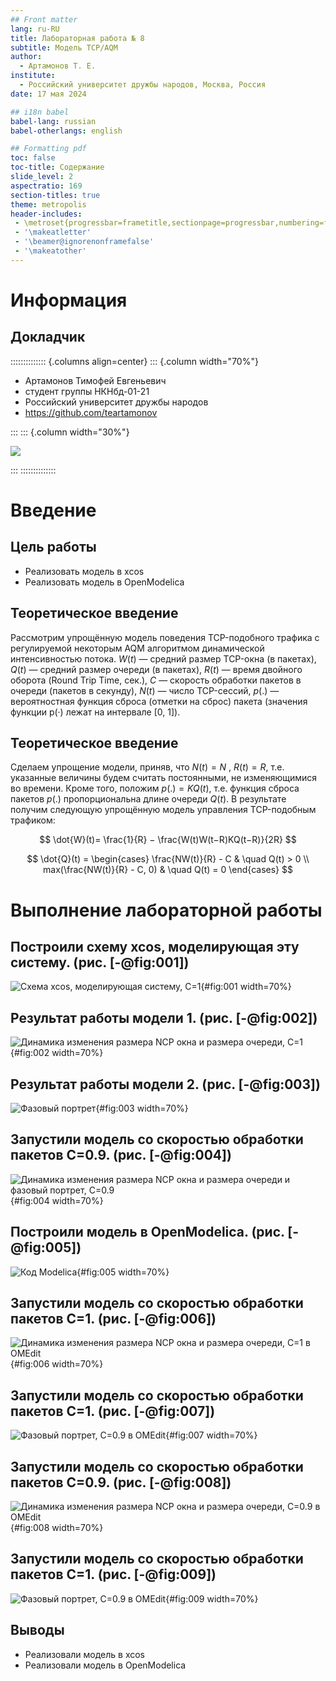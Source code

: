 ```yaml
---
## Front matter
lang: ru-RU
title: Лабораторная работа № 8
subtitle: Модель TCP/AQM
author:
  - Артамонов Т. Е.
institute:
  - Российский университет дружбы народов, Москва, Россия
date: 17 мая 2024

## i18n babel
babel-lang: russian
babel-otherlangs: english

## Formatting pdf
toc: false
toc-title: Содержание
slide_level: 2
aspectratio: 169
section-titles: true
theme: metropolis
header-includes:
 - \metroset{progressbar=frametitle,sectionpage=progressbar,numbering=fraction}
 - '\makeatletter'
 - '\beamer@ignorenonframefalse'
 - '\makeatother'
---
```


# Информация

## Докладчик

:::::::::::::: {.columns align=center}
::: {.column width="70%"}

  * Артамонов Тимофей Евгеньевич
  * студент группы НКНбд-01-21
  * Российский университет дружбы народов
  * <https://github.com/teartamonov>

:::
::: {.column width="30%"}

![](image/ava.jpg)

:::
::::::::::::::

# Введение

## Цель работы

- Реализовать модель в xcos
- Реализовать модель в OpenModelica

## Теоретическое введение

Рассмотрим упрощённую модель поведения TCP-подобного трафика с регулируемой некоторым AQM алгоритмом динамической интенсивностью потока.
$W(t)$ — средний размер TCP-окна (в пакетах), $Q(t)$ — средний размер очереди (в пакетах), $R(t)$ — время двойного оборота (Round Trip Time, сек.), 
$C$ — скорость обработки пакетов в очереди (пакетов в секунду), $N(t)$ — число TCP-сессий, $p(.)$ — вероятностная функция сброса (отметки на сброс) пакета (значения функции p(·) лежат на интервале [0, 1]).

## Теоретическое введение

Сделаем упрощение модели, приняв, что $N(t) = N$ , $R(t) = R$, т.е. указанные величины будем считать постоянными, не изменяющимися во времени. 
Кроме того, положим $p(.) = KQ(t)$, т.е. функция сброса пакетов $p(.)$ пропорциональна длине очереди $Q(t)$.
В результате получим следующую упрощённую модель управления TCP-подобным трафиком:

$$
\dot{W}(t)= \frac{1}{R}​ − \frac{W(t)W(t−R)​KQ(t−R)}{2R}
$$

$$
\dot{Q}(t) =
  \begin{cases}
    \frac{NW(t)}{R} - C       & \quad Q(t) > 0 \\
    max(\frac{NW(t)}{R} - C, 0)  & \quad Q(t) = 0
  \end{cases}
$$

# Выполнение лабораторной работы

## Построили схему xcos, моделирующая эту систему. (рис. [-@fig:001])

![Схема xcos, моделирующая систему, С=1](image/1.PNG){#fig:001 width=70%}

## Результат работы модели 1. (рис. [-@fig:002])

![Динамика изменения размера NCP окна и размера очереди, С=1](image/2.PNG){#fig:002 width=70%}

## Результат работы модели 2. (рис. [-@fig:003])

![Фазовый портрет](image/3.PNG){#fig:003 width=70%}

## Запустили модель со скоростью обработки пакетов C=0.9. (рис. [-@fig:004])

![Динамика изменения размера NCP окна и размера очереди и фазовый портрет, С=0.9](image/4.PNG){#fig:004 width=70%}

## Построили модель в OpenModelica. (рис. [-@fig:005])

![Код Modelica](image/9.PNG){#fig:005 width=70%}

## Запустили модель со скоростью обработки пакетов C=1. (рис. [-@fig:006])

![Динамика изменения размера NCP окна и размера очереди, С=1 в OMEdit](image/5.PNG){#fig:006 width=70%}

## Запустили модель со скоростью обработки пакетов C=1. (рис. [-@fig:007])

![Фазовый портрет, С=0.9 в OMEdit](image/6.PNG){#fig:007 width=70%}

## Запустили модель со скоростью обработки пакетов C=0.9. (рис. [-@fig:008])

![Динамика изменения размера NCP окна и размера очереди, С=0.9 в OMEdit](image/7.PNG){#fig:008 width=70%}

## Запустили модель со скоростью обработки пакетов C=1. (рис. [-@fig:009])

![Фазовый портрет, С=0.9 в OMEdit](image/8.PNG){#fig:009 width=70%}

## Выводы

- Реализовали модель в xcos
- Реализовали модель в OpenModelica
